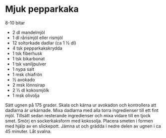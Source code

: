 # Mjuk pepparkaka

8-10 bitar

 - 2 dl mandelmjöl
 - 1 dl rårismjöl eller rismjöl
 - 12 soltorkade dadlar (ca 1 ½ dl)
 - 4 tsk pepparkakskrydda
 - 1 tsk fiberhusk
 - 1 tsk bikarbonat
 - 1 tsk vaniljpulver
 - 1 nypa salt
 - 1 msk chiafrön
 - ½ avokado
 - 2 msk lönnsirap
 - 2 ½ dl kokosmjölk
 - 1 msk olivolja

Sätt ugnen på 175 grader. Skala och kärna ur avokadon och kontrollera att dadlarna är urkärnade. Mixa dadlarna med alla torra ingredienser till ett fint mjöl. Tillsätt sedan resterande ingredienser och mixa vidare till en tjock smet. Smörj en sockerkaksform med kokosolja. Placera smeten i formen med hjälp av en slickepott. Jämna ut och grädda i nedre delen av ugnen i ca 45 minuter. Låt svalna.
